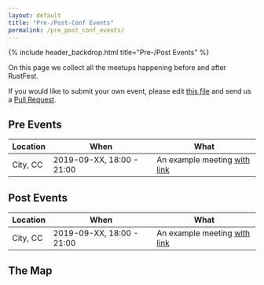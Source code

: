 ```yaml
---
layout: default
title: "Pre-/Post-Conf Events"
permalink: /pre_post_conf_events/
---
```


{% include header_backdrop.html title="Pre-/Post Events" %}

<section markdown="1">

On this page we collect all the meetups happening before and after RustFest.

If you would like to submit your own event, please edit [this file](https://github.com/RustFestEU/barcelona.rustfest.eu/blob/gh-pages/pre-post-events.md) and send us a [Pull Request](https://github.com/RustFestEU/barcelona.rustfest.eu/compare).

# Pre Events

| Location |           When            |               What                |
| -------- | ------------------------- | --------------------------------- |
| City, CC | 2019-09-XX, 18:00 - 21:00 | An example meeting [with link](#) |

# Post Events

| Location |           When            |               What                |
| -------- | ------------------------- | --------------------------------- |
| City, CC | 2019-09-XX, 18:00 - 21:00 | An example meeting [with link](#) |

# The Map

<script src="https://embed.github.com/view/geojson/RustFestEU/barcelona.rustfest.eu/pre-post-events/train-map.geojson"></script>


</section>
